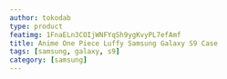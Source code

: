 ```yaml
---
author: tokodab
type: product
featimg: 1FnaELn3COIjWNFYqSh9ygKvyPL7efAmf
title: Anime One Piece Luffy Samsung Galaxy S9 Case
tags: [samsung, galaxy, s9]
category: [samsung]
---
```

